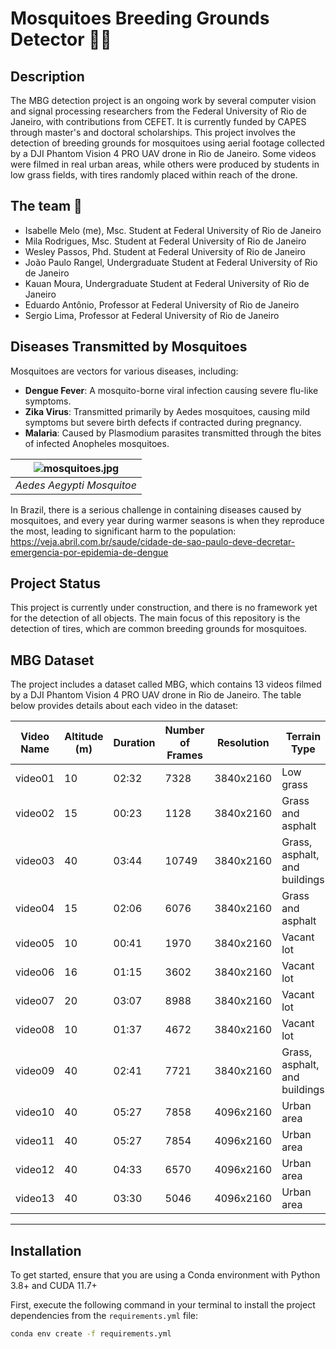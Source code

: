 # Mosquitoes Breeding Grounds Detector 🦟🔎

## Description
The MBG detection project is an ongoing work by several computer vision and signal processing researchers from the Federal University of Rio de Janeiro, with contributions from CEFET. It is currently funded by CAPES through master's and doctoral scholarships.
This project involves the detection of breeding grounds for mosquitoes using aerial footage collected by a DJI Phantom Vision 4 PRO UAV drone in Rio de Janeiro. Some videos were filmed in real urban areas, while others were produced by students in low grass fields, with tires randomly placed within reach of the drone.

## The team 👥
- Isabelle Melo (me), Msc. Student at Federal University of Rio de Janeiro
- Mila Rodrigues, Msc. Student at Federal University of Rio de Janeiro
- Wesley Passos, Phd. Student at Federal University of Rio de Janeiro
- João Paulo Rangel, Undergraduate Student at Federal University of Rio de Janeiro
- Kauan Moura, Undergraduate Student at Federal University of Rio de Janeiro
- Eduardo Antônio, Professor at Federal University of Rio de Janeiro
- Sergio Lima, Professor at Federal University of Rio de Janeiro

## Diseases Transmitted by Mosquitoes
Mosquitoes are vectors for various diseases, including:
- **Dengue Fever**: A mosquito-borne viral infection causing severe flu-like symptoms.
- **Zika Virus**: Transmitted primarily by Aedes mosquitoes, causing mild symptoms but severe birth defects if contracted during pregnancy.
- **Malaria**: Caused by Plasmodium parasites transmitted through the bites of infected Anopheles mosquitoes.

| ![mosquitoes.jpg](https://www.cnnbrasil.com.br/wp-content/uploads/sites/12/2024/03/aedes-aegypti.jpg?w=400&h=220&crop=1) | 
|:--:| 
| *Aedes Aegypti Mosquitoe* |

In Brazil, there is a serious challenge in containing diseases caused by mosquitoes, and every year during warmer seasons is when they reproduce the most, leading to significant harm to the population: https://veja.abril.com.br/saude/cidade-de-sao-paulo-deve-decretar-emergencia-por-epidemia-de-dengue



## Project Status
This project is currently under construction, and there is no framework yet for the detection of all objects. The main focus of this repository is the detection of tires, which are common breeding grounds for mosquitoes.

## MBG Dataset
The project includes a dataset called MBG, which contains 13 videos filmed by a DJI Phantom Vision 4 PRO UAV drone in Rio de Janeiro. The table below provides details about each video in the dataset:

| Video Name            | Altitude (m)      | Duration | Number of Frames | Resolution | Terrain Type    |
|-----------------------|----------------|----------|------------------|------------|-----------------|
| video01               |  10  | 02:32    | 7328             | 3840x2160      | Low grass       |
| video02               | 15  | 00:23    | 1128             | 3840x2160       | Grass and asphalt |
| video03               | 40 | 03:44 | 10749      | 3840x2160       | Grass, asphalt, and buildings |
| video04               |  15     | 02:06    | 6076             | 3840x2160       | Grass and asphalt |
| video05               | 10 | 00:41  | 1970             | 3840x2160       | Vacant lot      |
| video06               |   16         | 01:15    | 3602             | 3840x2160       | Vacant lot      |
| video07               |    20  | 03:07    | 8988             | 3840x2160       | Vacant lot      |
| video08               | 10 | 01:37 | 4672         | 3840x2160       | Vacant lot      |
| video09               |  40 | 02:41    | 7721             | 3840x2160       | Grass, asphalt, and buildings |
| video10               |    40  | 05:27    | 7858             | 4096x2160       | Urban area      |
| video11               |     40 | 05:27    | 7854             | 4096x2160       | Urban area      |
| video12               |       40   | 04:33    | 6570             | 4096x2160       | Urban area      |
| video13               |         40  | 03:30    | 5046             | 4096x2160       | Urban area      |


---

## Installation

To get started, ensure that you are using a Conda environment with Python 3.8+ and CUDA 11.7+

First, execute the following command in your terminal to install the project dependencies from the `requirements.yml` file:

```bash
conda env create -f requirements.yml
```

